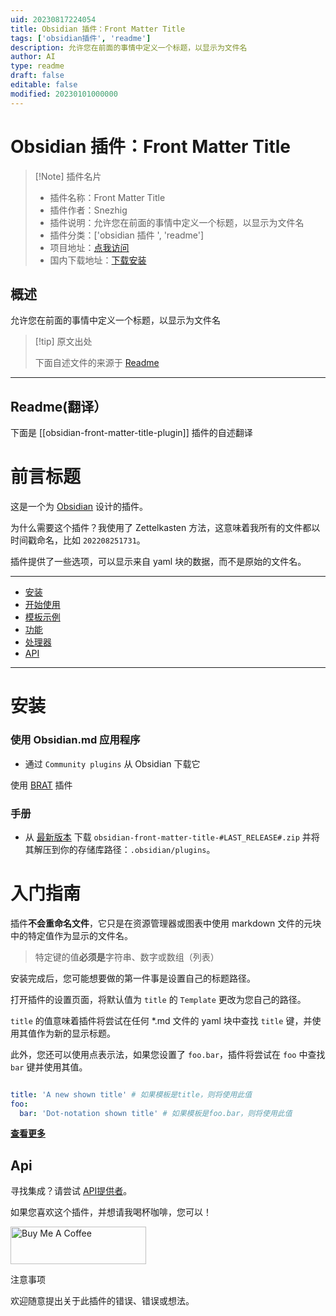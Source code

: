 ```yaml
---
uid: 20230817224054
title: Obsidian 插件：Front Matter Title
tags: ['obsidian插件', 'readme']
description: 允许您在前面的事情中定义一个标题，以显示为文件名
author: AI
type: readme
draft: false
editable: false
modified: 20230101000000
---
```


# Obsidian 插件：Front Matter Title

> [!Note] 插件名片
> - 插件名称：Front Matter Title
> - 插件作者：Snezhig
> - 插件说明：允许您在前面的事情中定义一个标题，以显示为文件名
> - 插件分类：['obsidian 插件 ', 'readme']
> - 项目地址：[点我访问](https://github.com/snezhig/obsidian-front-matter-title)
> - 国内下载地址：[下载安装](https://pkmer.cn/products/plugin/pluginMarket/?obsidian-front-matter-title-plugin)

## 概述

允许您在前面的事情中定义一个标题，以显示为文件名

> [!tip] 原文出处
>
>下面自述文件的来源于 [Readme](https://ghproxy.net/https://raw.githubusercontent.com/snezhig/obsidian-front-matter-title/master/README.md)

---

## Readme(翻译）

下面是 [[obsidian-front-matter-title-plugin]] 插件的自述翻译

# 前言标题

这是一个为 [Obsidian](https://obsidian.md) 设计的插件。

为什么需要这个插件？我使用了 Zettelkasten 方法，这意味着我所有的文件都以时间戳命名，比如 `202208251731`。

插件提供了一些选项，可以显示来自 yaml 块的数据，而不是原始的文件名。

---

- [安装](#installation)
- [开始使用](#get-started)
- [模板示例](./docs/TemplateExamples.md)
- [功能](./docs/Features.md)
- [处理器](./docs/Processor.md)
- [API](#api)

---

# 安装

### 使用 Obsidian.md 应用程序

* 通过 `Community plugins` 从 Obsidian 下载它

使用 [BRAT](https://github.com/TfTHacker/obsidian42-brat) 插件

### 手册

* 从 [最新版本](https://github.com/Snezhig/obsidian-front-matter-title/releases/latest/) 下载 `obsidian-front-matter-title-#LAST_RELEASE#.zip` 并将其解压到你的存储库路径：`.obsidian/plugins`。

# 入门指南

插件**不会重命名文件**，它只是在资源管理器或图表中使用 markdown 文件的元块中的特定值作为显示的文件名。

> 特定键的值**必须是**字符串、数字或数组（列表）

安装完成后，您可能想要做的第一件事是设置自己的标题路径。

打开插件的设置页面，将默认值为 `title` 的 `Template` 更改为您自己的路径。

`title` 的值意味着插件将尝试在任何 *.md 文件的 yaml 块中查找 `title` 键，并使用其值作为新的显示标题。

此外，您还可以使用点表示法，如果您设置了 `foo.bar`，插件将尝试在 `foo` 中查找 `bar` 键并使用其值。

```yaml

title: 'A new shown title' # 如果模板是title，则将使用此值
foo:
  bar: 'Dot-notation shown title' # 如果模板是foo.bar，则将使用此值
```

[**查看更多**](./docs/TemplateExamples.md)

## Api

寻找集成？请尝试 [API提供者](https://github.com/Snezhig/front-matter-plguin-api-provider)。

如果您喜欢这个插件，并想请我喝杯咖啡，您可以！

<a href="https://www.buymeacoffee.com/snezhig" target="_blank">

<img src="https://cdn.buymeacoffee.com/buttons/v2/default-violet.png" alt="Buy Me A Coffee" style="height: 60px !important;width: 217px !important;" >

</a>

注意事项

欢迎随意提出关于此插件的错误、错误或想法。

